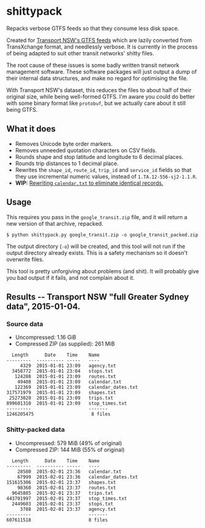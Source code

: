 # shittypack #

Repacks verbose GTFS feeds so that they consume less disk space.

Created for [Transport NSW's GTFS feeds](https://tdx.transportnsw.info/) which are lazily converted from TransXchange format, and needlessly verbose.  It is currently in the process of being adapted to suit other transit networks' shitty files.

The root cause of these issues is some badly written transit network management software.  These software packages will just output a dump of their internal data structures, and make no regard for optimising the file.

With Transport NSW's dataset, this reduces the files to about half of their original size, while being well-formed GTFS.  I'm aware you could do better with some binary format like `protobuf`, but we actually care about it still being GTFS.

## What it does ##

- Removes Unicode byte order markers.
- Removes unneeded quotation characters on CSV fields.
- Rounds shape and stop latitude and longitude to 6 decimal places.
- Rounds trip distances to 1 decimal place.
- Rewrites the `shape_id`, `route_id`, `trip_id` and `service_id` fields so that they use incremental numeric values, instead of `1.TA.12-556-sj2-1.1.R`.
- **WIP:** [Rewriting `calendar.txt` to eliminate identical records.](https://github.com/micolous/shittypack/issues/3)

## Usage ##

This requires you pass in the `google_transit.zip` file, and it will return a new version of that archive, repacked.

```console
$ python shittypack.py google_transit.zip -o google_transit_packed.zip
```

The output directory (`-o`) will be created, and this tool will not run if the output directory already exists.  This is a safety mechanism so it doesn't overwrite files.

This tool is pretty unforgiving about problems (and shit).  It will probably give you bad output if it fails, and not complain about it.

## Results -- Transport NSW "full Greater Sydney data", 2015-01-04. ##

### Source data ###

- Uncompressed: 1.16 GiB
- Compressed ZIP (as supplied): 261 MiB

```
  Length      Date    Time    Name
---------  ---------- -----   ----
     4329  2015-01-01 23:09   agency.txt
  3458772  2015-01-01 23:04   stops.txt
   124288  2015-01-01 23:09   routes.txt
    49408  2015-01-01 23:09   calendar.txt
   122369  2015-01-01 23:09   calendar_dates.txt
317571979  2015-01-01 23:09   shapes.txt
 25273020  2015-01-01 23:09   trips.txt
899601310  2015-01-01 23:09   stop_times.txt
---------                     -------
1246205475                     8 files
```

### Shitty-packed data ###

- Uncompressed: 579 MiB (49% of original)
- Compressed ZIP: 144 MiB (55% of original)

```
  Length      Date    Time    Name
---------  ---------- -----   ----
    28580  2015-02-01 23:36   calendar.txt
    67999  2015-02-01 23:36   calendar_dates.txt
151615306  2015-02-01 23:37   shapes.txt
    98360  2015-02-01 23:37   routes.txt
  9645885  2015-02-01 23:37   trips.txt
443701997  2015-02-01 23:37   stop_times.txt
  2449603  2015-02-01 23:37   stops.txt
     3788  2015-02-01 23:37   agency.txt
---------                     -------
607611518                     8 files

```
